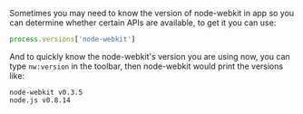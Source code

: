 Sometimes you may need to know the version of node-webkit in app so you can determine whether certain APIs are available, to get it you can use:

```javascript
process.versions['node-webkit']
```

And to quickly know the node-webkit's version you are using now, you can type `nw:version` in the toolbar, then node-webkit would print the versions like:

```
node-webkit v0.3.5
node.js v0.8.14
```